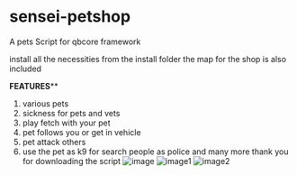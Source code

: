# sensei-petshop
A pets Script for qbcore framework

install all the necessities from the install folder
the map for the shop is also included

****FEATURES******
1. various pets
2. sickness for pets and vets
3. play fetch with your pet
4. pet follows you or get in vehicle
5. pet attack others
6. use the pet as k9 for search people as police
and many more
thank you for downloading the script
![image](https://github.com/user-attachments/assets/98df385f-9555-4181-84d3-2e62f39debab)
![image1](https://github.com/user-attachments/assets/0216e6f5-820a-469c-b556-439cdb030777)
![image2](https://github.com/user-attachments/assets/5a5115ce-c515-4508-b2a0-337414d08b64)
